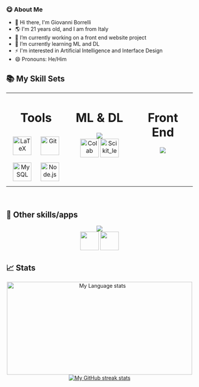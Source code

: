 ### 😋 About Me
<!--
**GiovanniBorrelli/GiovanniBorrelli** is a ✨ _special_ ✨ repository because its `README.md` (this file) appears on your GitHub profile.
-->
- 👋 Hi there, I'm Giovanni Borrelli
- 🌎 I'm 21 years old, and I am from Italy
- 🔭 I’m currently working on a front end website project
- 🌱 I’m currently learning ML and DL
- ⚡ I'm interested in Artificial Intelligence and Interface Design
- 😄 Pronouns: He/Him


## 📚 My Skill Sets  

<table align="center"><tr><td valign="top" width="32%">
  
<div align="center"> 
  <h1>Tools</h1>
</div>

<div align="center">  
<a href="https://www.latex-project.org/" target="_blank"><img style="margin: 10px" src="https://profilinator.rishav.dev/skills-assets/latex.png" alt="LaTeX" height="50" /></a>  
<a href="https://github.com/" target="_blank"><img style="margin: 10px" src="https://profilinator.rishav.dev/skills-assets/git-scm-icon.svg" alt="Git" height="50" /></a>  <a href="https://www.mysql.com/" target="_blank"><img style="margin: 10px" src="https://profilinator.rishav.dev/skills-assets/mysql-original-wordmark.svg" alt="MySQL" height="50" /></a>  
<a href="https://nodejs.org/" target="_blank"><img style="margin: 10px" src="https://profilinator.rishav.dev/skills-assets/nodejs-original-wordmark.svg" alt="Node.js" height="50" /></a>  
</div>

</td><td valign="top" width="36%">

<div align="center"> 
  <h1>ML & DL</h1>
</div>  

<div align="center">
  <div align="center"> 
    <img src="https://skillicons.dev/icons?i=py,pytorch" />
  </div>
  <a href="https://colab.research.google.com/?hl=it" target="_blank"><img src="https://upload.wikimedia.org/wikipedia/commons/d/d0/Google_Colaboratory_SVG_Logo.svg" alt="Colab" height="50" /></a>  
  <a href="https://www.python.org/" target="_blank"><img src="https://upload.wikimedia.org/wikipedia/commons/0/05/Scikit_learn_logo_small.svg" alt="Scikit_learn" height="50" /></a>
</div>


</td><td valign="top" width="32%">

<div align="center"> 
  <h1>Front End</h1>
</div>

<div align="center">  
<img src="https://skillicons.dev/icons?i=figma,materialui,bootstrap,nextjs,sass,react&perline=3" />
</div>

</td></tr></table>  

<br/> 

## 🧩 Other skills/apps
<div align="center">  
  <img src="https://skillicons.dev/icons?i=c,cs,css,html,eclipse,idea,js,mongodb,unity,vscode" />
</div>
  <div align="center">  
  <img height=50 src="https://gitlab.com/monopolies/monopolies.net/-/raw/master/logos/atlassian/trello.svg"/>
  <img height=50 src=https://gitlab.com/monopolies/monopolies.net/-/raw/master/logos/salesforce/slack.svg/>
</div>

## 📈 Stats
<div align="center">
    </a>
<a href="https://github.com/qwerty541#gh-dark-mode-only">
    <img
      src="https://github-readme-stats-steel-omega.vercel.app/api/top-langs/?username=GiovanniBorrelli&size_weight=0.5&count_weight=0.5&layout=compact&icon_color=2d77dc&title_color=2d77dc&text_color=ffffff&bg_color=0d1117&hide_border=true&langs_count=10#gh-dark-mode-only"
      alt="My Language stats"
      height="250"
      width="500"
    />
  </a>
  </div>
  <div align="center">
  <a href="https://github.com/qwerty541#gh-dark-mode-only">
    <img
       src="https://streak-stats.demolab.com/?user=GiovanniBorrelli&background=0d1117&currStreakNum=ffffff&sideNums=ffffff&currStreakLabel=ffffff&sideLabels=ffffff&dates=ffffff&fire=2d77dc&ring=2d77dc&locale=en&type=svg&hide_border=true"
       alt="My GitHub streak stats"
     />
</div>
